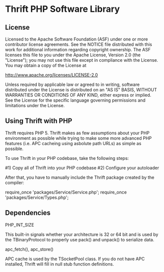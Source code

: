 Thrift PHP Software Library
===========================

License
-------

Licensed to the Apache Software Foundation (ASF) under one
or more contributor license agreements. See the NOTICE file
distributed with this work for additional information
regarding copyright ownership. The ASF licenses this file
to you under the Apache License, Version 2.0 (the
"License"); you may not use this file except in compliance
with the License. You may obtain a copy of the License at

  http://www.apache.org/licenses/LICENSE-2.0

Unless required by applicable law or agreed to in writing,
software distributed under the License is distributed on an
"AS IS" BASIS, WITHOUT WARRANTIES OR CONDITIONS OF ANY
KIND, either express or implied. See the License for the
specific language governing permissions and limitations
under the License.

Using Thrift with PHP
---------------------

Thrift requires PHP 5. Thrift makes as few assumptions about your PHP
environment as possible while trying to make some more advanced PHP
features (i.e. APC cacheing using asbolute path URLs) as simple as possible.

To use Thrift in your PHP codebase, take the following steps:

#1) Copy all of Thrift into your PHP codebase
#2) Configure your autoloader

After that, you have to manually include the Thrift package
created by the compiler:

require_once 'packages/Service/Service.php';
require_once 'packages/Service/Types.php';

Dependencies
------------

PHP_INT_SIZE

  This built-in signals whether your architecture is 32 or 64 bit and is
  used by the TBinaryProtocol to properly use pack() and unpack() to
  serialize data.

apc_fetch(), apc_store()

  APC cache is used by the TSocketPool class. If you do not have APC installed,
  Thrift will fill in null stub function definitions.
